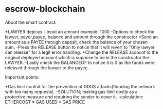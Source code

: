 # escrow-blockchain


About the smart contract:

*LAWYER deploys - input an amount example: 1000
    -Options to check the lawyer, payer,payee, balance and amount through the constructor
*Send an amount as a PAYEE through deposit, check the balance of your chosen sum. 
    -Press the RELEASE button to notice that it will revert to "Only lawyer can release" for a legit error handling.
*Change the RELEASE account to the original deployed account which is suppose to be in the constructor the LAWYER. 
    -Lastly check the BALANCEOF to notice it is 0 as the funds were released through the lawyer to the payee.

Important points:

*Gas limit control for the prevention of DDOS attacks(flooding the network with too many requests). 
    -SOLUTION; making gas limit costly as a protective measure and requiring the sender to cover it. 
    -calculation: ETHERCOST = GAS USED * GAS PRICE